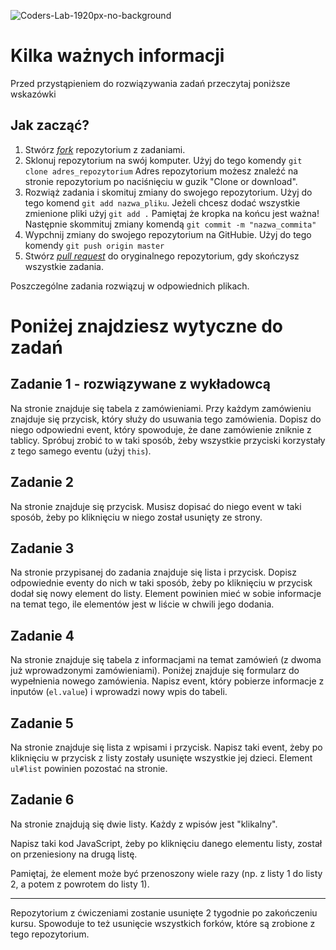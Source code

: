 ![Coders-Lab-1920px-no-background](https://user-images.githubusercontent.com/152855/73064373-5ed69780-3ea1-11ea-8a71-3d370a5e7dd8.png)

# Kilka ważnych informacji

Przed przystąpieniem do rozwiązywania zadań przeczytaj poniższe wskazówki

## Jak zacząć?

1. Stwórz [*fork*](https://guides.github.com/activities/forking/) repozytorium z zadaniami.
2. Sklonuj repozytorium na swój komputer. Użyj do tego komendy `git clone adres_repozytorium`
Adres repozytorium możesz znaleźć na stronie repozytorium po naciśnięciu w guzik "Clone or download".
3. Rozwiąż zadania i skomituj zmiany do swojego repozytorium. Użyj do tego komend `git add nazwa_pliku`.
Jeżeli chcesz dodać wszystkie zmienione pliki użyj `git add .` 
Pamiętaj że kropka na końcu jest ważna!
Następnie skommituj zmiany komendą `git commit -m "nazwa_commita"`
4. Wypchnij zmiany do swojego repozytorium na GitHubie.  Użyj do tego komendy `git push origin master`
5. Stwórz [*pull request*](https://help.github.com/articles/creating-a-pull-request) do oryginalnego repozytorium, gdy skończysz wszystkie zadania.

Poszczególne zadania rozwiązuj w odpowiednich plikach.

# Poniżej znajdziesz wytyczne do zadań

## Zadanie 1 - rozwiązywane z wykładowcą

Na stronie znajduje się tabela z zamówieniami. Przy każdym zamówieniu znajduje się przycisk, który służy do usuwania tego zamówienia.
Dopisz do niego odpowiedni event, który spowoduje, że dane zamówienie zniknie z tablicy. Spróbuj zrobić to w taki sposób, żeby wszystkie przyciski korzystały z tego samego eventu (użyj ```this```).


## Zadanie 2

Na stronie znajduje się przycisk. Musisz dopisać do niego event w taki sposób, żeby po kliknięciu w niego został usunięty ze strony.


## Zadanie 3

Na stronie przypisanej do zadania znajduje się lista i przycisk. Dopisz odpowiednie eventy do nich w taki sposób, żeby po kliknięciu w przycisk dodał się nowy element do listy. Element powinien mieć w sobie informacje na temat tego, ile elementów jest w liście w chwili jego dodania.


## Zadanie 4

Na stronie znajduje się tabela z informacjami na temat zamówień (z dwoma już wprowadzonymi zamówieniami).
Poniżej znajduje się formularz do wypełnienia nowego zamówienia. Napisz event, który pobierze informacje z inputów (```el.value```) i wprowadzi nowy wpis do tabeli.


## Zadanie 5

Na stronie znajduje się lista z wpisami i przycisk. Napisz taki event, żeby po kliknięciu w przycisk z listy zostały usunięte wszystkie jej dzieci. Element ```ul#list``` powinien pozostać na stronie.


## Zadanie 6

Na stronie znajdują się dwie listy. Każdy z wpisów jest "klikalny". 

Napisz taki kod JavaScript, żeby po kliknięciu danego elementu listy, został on przeniesiony na drugą listę.

Pamiętaj, że element może być przenoszony wiele razy (np. z listy 1 do listy 2, a potem z powrotem do listy 1).


---

Repozytorium z ćwiczeniami zostanie usunięte 2 tygodnie po zakończeniu kursu. Spowoduje to też usunięcie wszystkich forków, które są zrobione z tego repozytorium.
